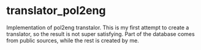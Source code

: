 # translator_pol2eng
Implementation of pol2eng transtalor. This is my first attempt to create a translator, so the result is not super satisfying. Part of the database comes from public sources, while the rest is created by me.
